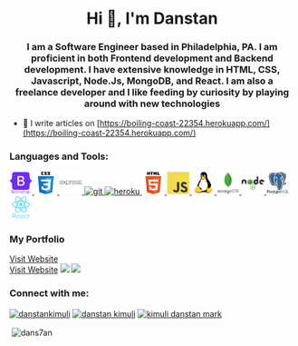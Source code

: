 
<!--
**Dans7an/Dans7an** is a ✨ _special_ ✨ repository because its `README.md` (this file) appears on your GitHub profile. -->
<h1 align="center">Hi 👋, I'm Danstan</h1>
<h3 align="center">I am a Software Engineer based in Philadelphia, PA. I am proficient in both Frontend development and Backend development. I have extensive knowledge in HTML, CSS, Javascript, Node.Js, MongoDB, and React. I am also a freelance developer and I like feeding by curiosity by playing around with new technologies</h3>

- 📝 I write articles on [https://boiling-coast-22354.herokuapp.com/](https://boiling-coast-22354.herokuapp.com/)

<h3 align="left">Languages and Tools:</h3>
<p align="left"> <a href="https://getbootstrap.com" target="_blank"> <img src="https://raw.githubusercontent.com/devicons/devicon/master/icons/bootstrap/bootstrap-plain-wordmark.svg" alt="bootstrap" width="40" height="40"/> </a> <a href="https://www.w3schools.com/css/" target="_blank"> <img src="https://raw.githubusercontent.com/devicons/devicon/master/icons/css3/css3-original-wordmark.svg" alt="css3" width="40" height="40"/> </a> <a href="https://expressjs.com" target="_blank"> <img src="https://raw.githubusercontent.com/devicons/devicon/master/icons/express/express-original-wordmark.svg" alt="express" width="40" height="40"/> </a> <a href="https://git-scm.com/" target="_blank"> <img src="https://www.vectorlogo.zone/logos/git-scm/git-scm-icon.svg" alt="git" width="40" height="40"/> </a> <a href="https://heroku.com" target="_blank"> <img src="https://www.vectorlogo.zone/logos/heroku/heroku-icon.svg" alt="heroku" width="40" height="40"/> </a> <a href="https://www.w3.org/html/" target="_blank"> <img src="https://raw.githubusercontent.com/devicons/devicon/master/icons/html5/html5-original-wordmark.svg" alt="html5" width="40" height="40"/> </a> <a href="https://developer.mozilla.org/en-US/docs/Web/JavaScript" target="_blank"> <img src="https://raw.githubusercontent.com/devicons/devicon/master/icons/javascript/javascript-original.svg" alt="javascript" width="40" height="40"/> </a> <a href="https://www.linux.org/" target="_blank"> <img src="https://raw.githubusercontent.com/devicons/devicon/master/icons/linux/linux-original.svg" alt="linux" width="40" height="40"/> </a> <a href="https://www.mongodb.com/" target="_blank"> <img src="https://raw.githubusercontent.com/devicons/devicon/master/icons/mongodb/mongodb-original-wordmark.svg" alt="mongodb" width="40" height="40"/> </a> <a href="https://nodejs.org" target="_blank"> <img src="https://raw.githubusercontent.com/devicons/devicon/master/icons/nodejs/nodejs-original-wordmark.svg" alt="nodejs" width="40" height="40"/> </a> <a href="https://www.postgresql.org" target="_blank"> <img src="https://raw.githubusercontent.com/devicons/devicon/master/icons/postgresql/postgresql-original-wordmark.svg" alt="postgresql" width="40" height="40"/> </a> <a href="https://reactjs.org/" target="_blank"> <img src="https://raw.githubusercontent.com/devicons/devicon/master/icons/react/react-original-wordmark.svg" alt="react" width="40" height="40"/> </a> </p>

<h3>My Portfolio</h3>
<a href="https://dans7an.github.io/Danstan/">Visit Website</a>
<br />
<a href="https://danstankimuli.netlify.app/">Visit Website</a>

<img src="demo.gif">
<img src="demo2.gif">
<h3 align="left">Connect with me:</h3>
<p align="left">
<a href="https://twitter.com/danstankimuli" target="blank"><img align="center" src="https://cdn.jsdelivr.net/npm/simple-icons@3.0.1/icons/twitter.svg" alt="danstankimuli" height="30" width="40" /></a>
<a href="https://www.linkedin.com/in/danstan-kimuli-5892901a9/" target="blank"><img align="center" src="https://cdn.jsdelivr.net/npm/simple-icons@3.0.1/icons/linkedin.svg" alt="danstan kimuli" height="30" width="40" /></a>
<a href="https://www.facebook.com/danstan.mark/" target="blank"><img align="center" src="https://cdn.jsdelivr.net/npm/simple-icons@3.0.1/icons/facebook.svg" alt="kimuli danstan mark" height="30" width="40" /></a>
</p>
<p>&nbsp;<img align="center" src="https://github-readme-stats.vercel.app/api?username=dans7an&show_icons=true&locale=en" alt="dans7an" /></p>
